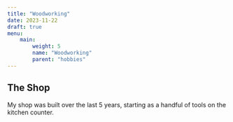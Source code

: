 ```yaml
---
title: "Woodworking"
date: 2023-11-22
draft: true
menu:
    main:
        weight: 5
        name: "Woodworking"
        parent: "hobbies"
---
```


## The Shop

My shop was built over the last 5 years, starting as a handful of tools on the kitchen counter.


